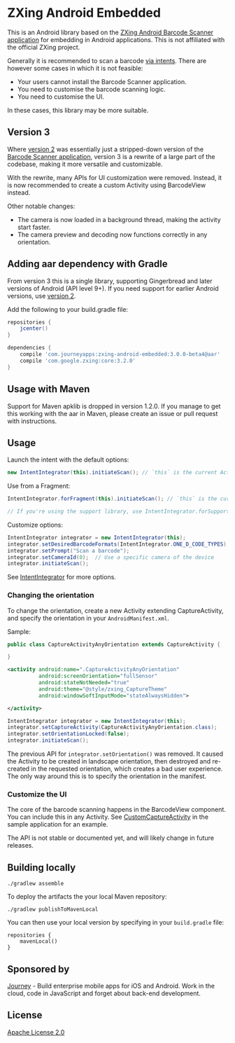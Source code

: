 # ZXing Android Embedded

This is an Android library based on the [ZXing Android Barcode Scanner application][2]
for embedding in Android applications. This is not affiliated with the official ZXing project.

Generally it is recommended to scan a barcode [via intents][3].
There are however some cases in which it is not feasible:

* Your users cannot install the Barcode Scanner application.
* You need to customise the barcode scanning logic.
* You need to customise the UI.

In these cases, this library may be more suitable.

## Version 3

Where [version 2][4] was essentially just a stripped-down version of the [Barcode Scanner application][2],
version 3 is a rewrite of a large part of the codebase, making it more versatile and customizable.

With the rewrite, many APIs for UI customization were removed. Instead, it is now recommended
to create a custom Activity using BarcodeView instead.

Other notable changes:
* The camera is now loaded in a background thread, making the activity start faster.
* The camera preview and decoding now functions correctly in any orientation.

## Adding aar dependency with Gradle

From version 3 this is a single library, supporting Gingerbread and later versions of Android
(API level 9+). If you need support for earlier Android versions, use [version 2][4].

Add the following to your build.gradle file:

```groovy
repositories {
    jcenter()
}

dependencies {
    compile 'com.journeyapps:zxing-android-embedded:3.0.0-beta4@aar'
    compile 'com.google.zxing:core:3.2.0'
}
```

## Usage with Maven

Support for Maven apklib is dropped in version 1.2.0. If you manage to get this working with the
aar in Maven, please create an issue or pull request with instructions.

## Usage

Launch the intent with the default options:
```java
new IntentIntegrator(this).initiateScan(); // `this` is the current Activity
```

Use from a Fragment:
```java
IntentIntegrator.forFragment(this).initiateScan(); // `this` is the current Fragment

// If you're using the support library, use IntentIntegrator.forSupportFragment(this) instead.
```

Customize options:
```java
IntentIntegrator integrator = new IntentIntegrator(this);
integrator.setDesiredBarcodeFormats(IntentIntegrator.ONE_D_CODE_TYPES);
integrator.setPrompt("Scan a barcode");
integrator.setCameraId(0);  // Use a specific camera of the device
integrator.initiateScan();
```

See [IntentIntegrator][6] for more options.

### Changing the orientation

To change the orientation, create a new Activity extending CaptureActivity, and specify the
orientation in your `AndroidManifest.xml`.

Sample:

```java
public class CaptureActivityAnyOrientation extends CaptureActivity {

}
```

```xml
<activity android:name=".CaptureActivityAnyOrientation"
          android:screenOrientation="fullSensor"
          android:stateNotNeeded="true"
          android:theme="@style/zxing_CaptureTheme"
          android:windowSoftInputMode="stateAlwaysHidden">

</activity>
```

```java
IntentIntegrator integrator = new IntentIntegrator(this);
integrator.setCaptureActivity(CaptureActivityAnyOrientation.class);
integrator.setOrientationLocked(false);
integrator.initiateScan();
```

The previous API for `integrator.setOrientation()` was removed. It caused the Activity to be created
in landscape orientation, then destroyed and re-created in the requested orientation, which creates
a bad user experience. The only way around this is to specify the orientation in the manifest.

### Customize the UI

The core of the barcode scanning happens in the BarcodeView component. You can include this in
any Activity. See [CustomCaptureActivity][6] in the sample application for an example.

The API is not stable or documented yet, and will likely change in future releases.

## Building locally

    ./gradlew assemble

To deploy the artifacts the your local Maven repository:

    ./gradlew publishToMavenLocal

You can then use your local version by specifying in your `build.gradle` file:

    repositories {
        mavenLocal()
    }

## Sponsored by

[Journey][1] - Build enterprise mobile apps for iOS and Android. Work in the cloud, code in JavaScript and forget about back-end development.


## License

[Apache License 2.0][7]

[1]: http://journeyapps.com
[2]: https://github.com/zxing/zxing/
[3]: https://github.com/zxing/zxing/wiki/Scanning-Via-Intent
[4]: https://github.com/journeyapps/zxing-android-embedded/blob/v2.3.0/README.md
[5]: zxing-android-embedded/src/com/google/zxing/integration/android/IntentIntegrator.java
[6]: sample/src/main/java/example/zxing/CustomCaptureActivity.java
[7]: http://www.apache.org/licenses/LICENSE-2.0
